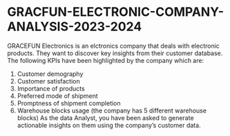 # GRACFUN-ELECTRONIC-COMPANY- ANALYSIS-2023-2024
GRACEFUN Electronics is an elctronics company that deals with electronic products.
They want to discover key insights from their customer database. The following KPIs have been highlighted by the company which are:
1. Customer demography
2. Customer satisfaction
3. Importance of products
4. Preferred mode of shipment
5. Promptness of shipment completion
6. Warehouse blocks usage (the company has 5 different warehouse blocks)
As the data Analyst,  you have been asked to generate actionable insights on them using the company’s customer data.
